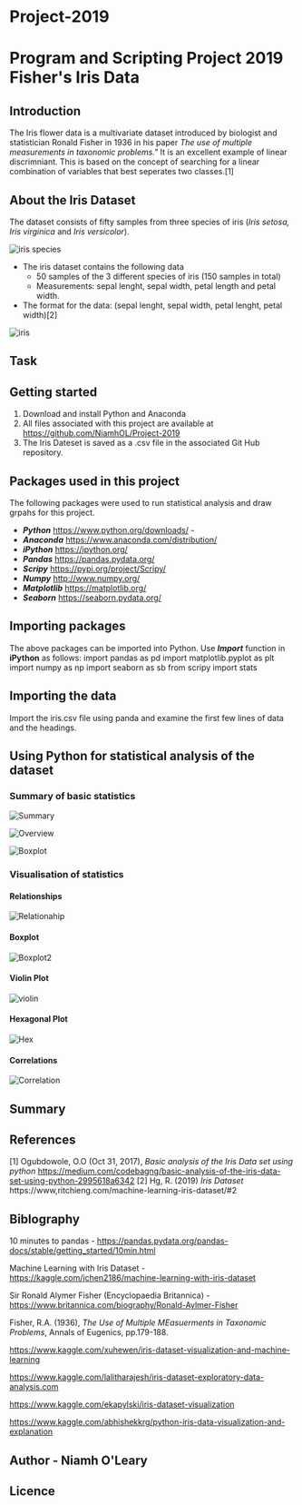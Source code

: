 # Project-2019
# Program and Scripting Project 2019 Fisher's Iris Data

## Introduction

The Iris flower data is a multivariate dataset introduced by biologist and statistician Ronald Fisher in 1936 in his paper *The use of multiple measurements in taxonomic problems."* It is an excellent example of linear discrimniant. This is based on the concept of searching for a linear combination of variables that best seperates two classes.[1]

## About the Iris Dataset

The dataset consists of fifty samples from three species of iris (*Iris setosa, Iris virginica* and *Iris versicolor*). 

![iris species](https://cdn-images-1.medium.com/max/1600/1*2uGt_aWJoBjqF2qTzRc2JQ.jpeg)


- The iris dataset contains the following data
  - 50 samples of the 3 different species of iris (150 samples in total)
  - Measurements: sepal lenght, sepal width, petal length and petal width.
- The format for the data: (sepal lenght, sepal width, petal lenght, petal width)[2]

![iris](https://raw.githubusercontent.com/ritchieng/machine-learning-dataschool/master/images/03_iris.png)


## Task



## Getting started
1. Download and install Python and Anaconda
2. All files associated with this project are available at https://github.com/NiamhOL/Project-2019
3. The Iris Dateset is saved as a .csv file in the associated Git Hub repository.

## Packages used in this project

The following packages were used to run statistical analysis and draw grpahs for this project.
- **_Python_** https://www.python.org/downloads/ - 
- **_Anaconda_** https://www.anaconda.com/distribution/
- **_iPython_** https://ipython.org/
- **_Pandas_** https://pandas.pydata.org/
- **_Scripy_** https://pypi.org/project/Scripy/
- **_Numpy_** http://www.numpy.org/
- **_Matplotlib_** https://matplotlib.org/
- **_Seaborn_** https://seaborn.pydata.org/

## Importing packages

The above packages can be imported into Python. Use **_Import_** function in **iPython** as follows:
import pandas as pd
import matplotlib.pyplot as plt
import numpy as np
import seaborn as sb
from scripy import stats

## Importing the data

Import the iris.csv file using panda and examine the first few lines of data and the headings. 



## Using Python for statistical analysis of the dataset

### Summary of basic statistics 

![Summary](https://github.com/NiamhOL/Project-2019/blob/master/Iris%20Species%20Overview.PNG)

![Overview](https://github.com/NiamhOL/Project-2019/blob/master/Iris%20data%20overview%202.PNG)

![Boxplot](https://github.com/NiamhOL/Project-2019/blob/master/Boxplot%20by%20Species.png)




### Visualisation of statistics

#### Relationships


![Relationahip](https://github.com/NiamhOL/Project-2019/blob/master/Relationships%20between%20species.png)

#### Boxplot

![Boxplot2](https://github.com/NiamhOL/Project-2019/blob/master/Plot%20showing%20data%20points%20on%20top%20of%20boxplot.png)

#### Violin Plot

![violin](https://github.com/NiamhOL/Project-2019/blob/master/Violin%20plot%20Petal%20Length.png)

#### Hexagonal Plot
![Hex](https://github.com/NiamhOL/Project-2019/blob/master/Hexagonal%20Bin%20Plot%20Sepal%20Length%20Sepal%20Width.png)


#### Correlations 

![Correlation](https://github.com/NiamhOL/Project-2019/blob/master/Correlation%20matrix.png)





## Summary 

## References

[1] Ogubdowole, O.O (Oct 31, 2017), _Basic analysis of the Iris Data set using python_ https://medium.com/codebagng/basic-analysis-of-the-iris-data-set-using-python-2995618a6342
[2] Hg, R. (2019) _Iris Dataset_ https://www,ritchieng.com/machine-learning-iris-dataset/#2


## Biblography 

10 minutes to pandas - https://pandas.pydata.org/pandas-docs/stable/getting_started/10min.html

Machine Learning with Iris Dataset - https://kaggle.com/jchen2186/machine-learning-with-iris-dataset

Sir Ronald Alymer Fisher (Encyclopaedia Britannica) - https://www.britannica.com/biography/Ronald-Aylmer-Fisher

Fisher, R.A. (1936), _The Use of Multiple MEasuerments in Taxonomic Problems_, Annals of Eugenics, pp.179-188.

https://www.kaggle.com/xuhewen/iris-dataset-visualization-and-machine-learning

https://www.kaggle.com/lalitharajesh/iris-dataset-exploratory-data-analysis.com

https://www.kaggle.com/ekapylski/iris-dataset-visualization

https://www.kaggle.com/abhishekkrg/python-iris-data-visualization-and-explanation


## Author - Niamh O'Leary

## Licence 
